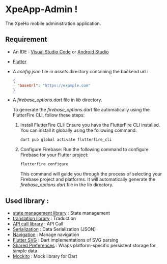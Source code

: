 # XpeApp-Admin !

The XpeHo mobile administration application.

## Requirement

- An IDE : [Visual Studio Code](https://code.visualstudio.com/) or [Android Studio](https://developer.android.com/studio)
- [Flutter](https://docs.flutter.dev/get-started/install)
- A _config.json_ file in _assets_ directory containing the backend url :

  ```json
  {
    "baseUrl": "https://example.com"
  }
  ```

- A _firebase_options.dart_ file in _lib_ directory.

  To generate the _firebase_options.dart_ file automatically using the FlutterFire CLI, follow these steps:

  1. Install FlutterFire CLI: Ensure you have the FlutterFire CLI installed. You can install it globally using the following command:

     ```bash
     dart pub global activate flutterfire_cli
     ```

  2. Configure Firebase: Run the following command to configure Firebase for your Flutter project:

     ```bash
     flutterfire configure
     ```

     This command will guide you through the process of selecting your Firebase project and platforms. It will automatically generate the _firebase_options.dart_ file in the lib directory.

## Used library :

- [state management library](https://pub.dev/packages/flutter_riverpod) : State management
- [translation library](https://pub.dev/packages/easy_localization) : Traduction
- [API call library](https://pub.dev/packages/retrofit) : API Call
- [Serialization](https://pub.dev/packages/json_serializable) : Data Serialization (JSON)
- [Navigation](https://pub.dev/packages/go_router) : Manage navigation
- [Flutter SVG](https://pub.dev/packages/flutter_svg) : Dart implementations of SVG parsing
- [Shared Preferences](https://pub.dev/packages/shared_preferences) : Wraps platform-specific persistent storage for simple data
- [Mockito](https://pub.dev/packages/mockito) : Mock library for Dart
